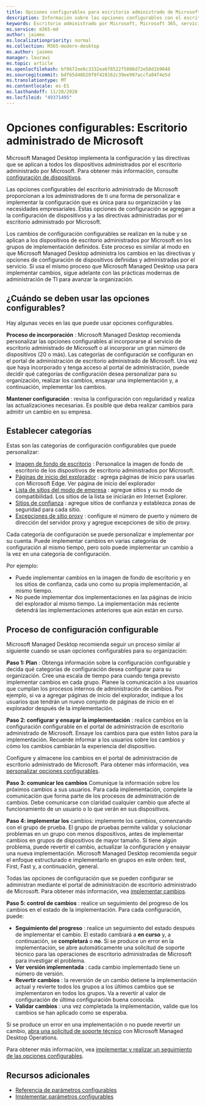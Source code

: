 ```yaml
---
title: Opciones configurables para escritorio administrado de Microsoft
description: Información sobre las opciones configurables con el escritorio administrado de Microsoft
keywords: Escritorio administrado por Microsoft, Microsoft 365, servicio, documentación, configuración, configuración configurable
ms.service: m365-md
author: jaimeo
ms.localizationpriority: normal
ms.collection: M365-modern-desktop
ms.author: jaimeo
manager: laurawi
ms.topic: article
ms.openlocfilehash: bf8672ee6c3332ea6f8522f5086d72e58d1b9048
ms.sourcegitcommit: bdf65d48b20f0f428162c39ee997accfa84f4e5d
ms.translationtype: MT
ms.contentlocale: es-ES
ms.lasthandoff: 11/20/2020
ms.locfileid: "49371495"
---
```

# <a name="configurable-settings---microsoft-managed-desktop"></a>Opciones configurables: Escritorio administrado de Microsoft

Microsoft Managed Desktop implementa la configuración y las directivas que se aplican a todos los dispositivos administrados por el escritorio administrado por Microsoft. Para obtener más información, consulte [configuración de dispositivos](../service-description/device-policies.md).

Las opciones configurables del escritorio administrado de Microsoft proporcionan a los administradores de ti una forma de personalizar e implementar la configuración que es única para su organización y las necesidades empresariales. Estas opciones de configuración se agregan a la configuración de dispositivos y a las directivas administradas por el escritorio administrado por Microsoft.  

Los cambios de configuración configurables se realizan en la nube y se aplican a los dispositivos de escritorio administrados por Microsoft en los grupos de implementación definidos. Este proceso es similar al modo en que Microsoft Managed Desktop administra los cambios en las directivas y opciones de configuración de dispositivos definidas y administradas por el servicio. Si usa el mismo proceso que Microsoft Managed Desktop usa para implementar cambios, sigue adelante con las prácticas modernas de administración de TI para avanzar la organización.

## <a name="when-to-use-configurable-settings"></a>¿Cuándo se deben usar las opciones configurables?

Hay algunas veces en las que puede usar opciones configurables. 

**Proceso de incorporación** : Microsoft Managed Desktop recomienda personalizar las opciones configurables al incorporarse al servicio de escritorio administrado de Microsoft o al incorporar un gran número de dispositivos (20 o más). Las categorías de configuración se configuran en el portal de administración de escritorio administrado de Microsoft. Una vez que haya incorporado y tenga acceso al portal de administración, puede decidir qué categorías de configuración desea personalizar para su organización, realizar los cambios, ensayar una implementación y, a continuación, implementar los cambios.

**Mantener configuración** : revisa la configuración con regularidad y realiza las actualizaciones necesarias. Es posible que deba realizar cambios para admitir un cambio en su empresa.   

## <a name="setting-categories"></a>Establecer categorías

Estas son las categorías de configuración configurables que puede personalizar:
- [Imagen de fondo de escritorio](config-setting-ref.md#desktop-background-picture) : Personalice la imagen de fondo de escritorio de los dispositivos de escritorio administrados por Microsoft. 
- [Páginas de inicio del explorador](config-setting-ref.md#browser-start-pages) : agrega páginas de inicio para usarlas con Microsoft Edge. Ver página de inicio del explorador
- [Lista de sitios del modo de empresa](config-setting-ref.md#enterprise-mode-site-list-location) : agregue sitios y su modo de compatibilidad. Los sitios de la lista se iniciarán en Internet Explorer. 
- [Sitios de confianza](config-setting-ref.md#trusted-sites) : agregue sitios de confianza y establezca zonas de seguridad para cada sitio. 
- [Excepciones de sitio proxy](config-setting-ref.md#proxy) : configure el número de puerto y número de dirección del servidor proxy y agregue excepciones de sitio de proxy.

Cada categoría de configuración se puede personalizar e implementar por su cuenta. Puede implementar cambios en varias categorías de configuración al mismo tiempo, pero solo puede implementar un cambio a la vez en una categoría de configuración.

Por ejemplo:
- Puede implementar cambios en la imagen de fondo de escritorio y en los sitios de confianza, cada uno como su propia implementación, al mismo tiempo. 
- No puede implementar dos implementaciones en las páginas de inicio del explorador al mismo tiempo. La implementación más reciente detendrá las implementaciones anteriores que aún están en curso.

## <a name="configurable-setting-process"></a>Proceso de configuración configurable

Microsoft Managed Desktop recomienda seguir un proceso similar al siguiente cuando se usan opciones configurables para su organización:

**Paso 1: Plan** : Obtenga información sobre la configuración configurable y decida qué categorías de configuración desea configurar para su organización. Cree una escala de tiempo para cuando tenga previsto implementar cambios en cada grupo. Planee la comunicación a los usuarios que cumplan los procesos internos de administración de cambios. Por ejemplo, si va a agregar páginas de inicio del explorador, indique a los usuarios que tendrán un nuevo conjunto de páginas de inicio en el explorador después de la implementación.  

**Paso 2: configurar y ensayar la implementación** : realice cambios en la configuración configurable en el portal de administración de escritorio administrado de Microsoft. Ensaye los cambios para que estén listos para la implementación. Recuerde informar a los usuarios sobre los cambios y cómo los cambios cambiarán la experiencia del dispositivo.   

Configure y almacene los cambios en el portal de administración de escritorio administrado de Microsoft. Para obtener más información, vea [personalizar opciones configurables](config-setting-ref.md). 

**Paso 3: comunicar los cambios** Comunique la información sobre los próximos cambios a sus usuarios. Para cada implementación, complete la comunicación que forma parte de los procesos de administración de cambios. Debe comunicarse con claridad cualquier cambio que afecte al funcionamiento de un usuario o lo que verán en sus dispositivos.

**Paso 4: implementar los** cambios: implemente los cambios, comenzando con el grupo de prueba. El grupo de pruebas permite validar y solucionar problemas en un grupo con menos dispositivos, antes de implementar cambios en grupos de dispositivos de mayor tamaño. Si tiene algún problema, puede revertir el cambio, actualizar la configuración y ensayar una nueva implementación. Microsoft Managed Desktop recomienda seguir el enfoque estructurado e implementarlo en grupos en este orden: test, First, Fast y, a continuación, general.   

Todas las opciones de configuración que se pueden configurar se administran mediante el portal de administración de escritorio administrado de Microsoft. Para obtener más información, vea [implementar cambios](config-setting-deploy.md). 

**Paso 5: control de cambios** : realice un seguimiento del progreso de los cambios en el estado de la implementación. Para cada configuración, puede:
- **Seguimiento del progreso** : realice un seguimiento del estado después de implementar el cambio. El estado cambiará a **en curso** y, a continuación, se **completará** o **no**. Si se produce un error en la implementación, se abre automáticamente una solicitud de soporte técnico para las operaciones de escritorio administradas de Microsoft para investigar el problema.  
- **Ver versión implementada** : cada cambio implementado tiene un número de versión.
- **Revertir cambios** : la reversión de un cambio detiene la implementación actual y revierte todos los grupos a los últimos cambios que se implementaron en todos los grupos. Va a revertir al valor de configuración de última configuración buena conocida.
- **Validar cambios** : una vez completada la implementación, valide que los cambios se han aplicado como se esperaba.  

Si se produce un error en una implementación o no puede revertir un cambio, [abra una solicitud de soporte técnico](admin-support.md) con Microsoft Managed Desktop Operations. 

Para obtener más información, vea [implementar y realizar un seguimiento de las opciones configurables](config-setting-deploy.md).

## <a name="additional-resources"></a>Recursos adicionales
- [Referencia de parámetros configurables](config-setting-ref.md) 
- [Implementar parámetros configurables](config-setting-deploy.md) 
